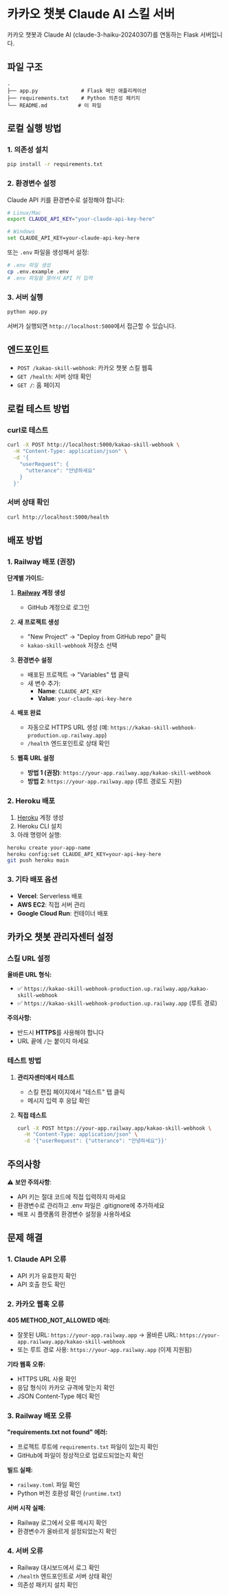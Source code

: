 # 카카오 챗봇 Claude AI 스킬 서버

카카오 챗봇과 Claude AI (claude-3-haiku-20240307)를 연동하는 Flask 서버입니다.

## 파일 구조

```
.
├── app.py              # Flask 메인 애플리케이션
├── requirements.txt    # Python 의존성 패키지
└── README.md          # 이 파일
```

## 로컬 실행 방법

### 1. 의존성 설치

```bash
pip install -r requirements.txt
```

### 2. 환경변수 설정

Claude API 키를 환경변수로 설정해야 합니다:

```bash
# Linux/Mac
export CLAUDE_API_KEY="your-claude-api-key-here"

# Windows
set CLAUDE_API_KEY=your-claude-api-key-here
```

또는 `.env` 파일을 생성해서 설정:

```bash
# .env 파일 생성
cp .env.example .env
# .env 파일을 열어서 API 키 입력
```

### 3. 서버 실행

```bash
python app.py
```

서버가 실행되면 `http://localhost:5000`에서 접근할 수 있습니다.

## 엔드포인트

- `POST /kakao-skill-webhook`: 카카오 챗봇 스킬 웹훅
- `GET /health`: 서버 상태 확인
- `GET /`: 홈 페이지

## 로컬 테스트 방법

### curl로 테스트

```bash
curl -X POST http://localhost:5000/kakao-skill-webhook \
  -H "Content-Type: application/json" \
  -d '{
    "userRequest": {
      "utterance": "안녕하세요"
    }
  }'
```

### 서버 상태 확인

```bash
curl http://localhost:5000/health
```

## 배포 방법

### 1. Railway 배포 (권장)

**단계별 가이드:**

1. **[Railway](https://railway.app) 계정 생성**
   - GitHub 계정으로 로그인

2. **새 프로젝트 생성**
   - "New Project" → "Deploy from GitHub repo" 클릭
   - `kakao-skill-webhook` 저장소 선택

3. **환경변수 설정**
   - 배포된 프로젝트 → "Variables" 탭 클릭
   - 새 변수 추가:
     - **Name**: `CLAUDE_API_KEY`
     - **Value**: `your-claude-api-key-here`

4. **배포 완료**
   - 자동으로 HTTPS URL 생성 (예: `https://kakao-skill-webhook-production.up.railway.app`)
   - `/health` 엔드포인트로 상태 확인

5. **웹훅 URL 설정**
   - **방법 1 (권장)**: `https://your-app.railway.app/kakao-skill-webhook`
   - **방법 2**: `https://your-app.railway.app` (루트 경로도 지원)

### 2. Heroku 배포

1. [Heroku](https://heroku.com) 계정 생성
2. Heroku CLI 설치
3. 아래 명령어 실행:

```bash
heroku create your-app-name
heroku config:set CLAUDE_API_KEY=your-api-key-here
git push heroku main
```

### 3. 기타 배포 옵션

- **Vercel**: Serverless 배포
- **AWS EC2**: 직접 서버 관리
- **Google Cloud Run**: 컨테이너 배포

## 카카오 챗봇 관리자센터 설정

### 스킬 URL 설정

**올바른 URL 형식:**
- ✅ `https://kakao-skill-webhook-production.up.railway.app/kakao-skill-webhook`
- ✅ `https://kakao-skill-webhook-production.up.railway.app` (루트 경로)

**주의사항:**
- 반드시 **HTTPS**를 사용해야 합니다
- URL 끝에 `/`는 붙이지 마세요

### 테스트 방법

1. **관리자센터에서 테스트**
   - 스킬 편집 페이지에서 "테스트" 탭 클릭
   - 메시지 입력 후 응답 확인

2. **직접 테스트**
   ```bash
   curl -X POST https://your-app.railway.app/kakao-skill-webhook \
     -H "Content-Type: application/json" \
     -d '{"userRequest": {"utterance": "안녕하세요"}}'
   ```

## 주의사항

⚠️ **보안 주의사항**:
- API 키는 절대 코드에 직접 입력하지 마세요
- 환경변수로 관리하고 .env 파일은 .gitignore에 추가하세요
- 배포 시 플랫폼의 환경변수 설정을 사용하세요

## 문제 해결

### 1. Claude API 오류
- API 키가 유효한지 확인
- API 호출 한도 확인

### 2. 카카오 웹훅 오류

**405 METHOD_NOT_ALLOWED 에러:**
- 잘못된 URL: `https://your-app.railway.app` → 올바른 URL: `https://your-app.railway.app/kakao-skill-webhook`
- 또는 루트 경로 사용: `https://your-app.railway.app` (이제 지원됨)

**기타 웹훅 오류:**
- HTTPS URL 사용 확인
- 응답 형식이 카카오 규격에 맞는지 확인
- JSON Content-Type 헤더 확인

### 3. Railway 배포 오류

**"requirements.txt not found" 에러:**
- 프로젝트 루트에 `requirements.txt` 파일이 있는지 확인
- GitHub에 파일이 정상적으로 업로드되었는지 확인

**빌드 실패:**
- `railway.toml` 파일 확인
- Python 버전 호환성 확인 (`runtime.txt`)

**서버 시작 실패:**
- Railway 로그에서 오류 메시지 확인
- 환경변수가 올바르게 설정되었는지 확인

### 4. 서버 오류
- Railway 대시보드에서 로그 확인
- `/health` 엔드포인트로 서버 상태 확인
- 의존성 패키지 설치 확인